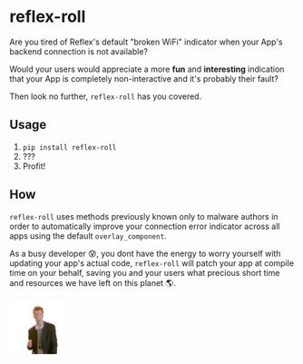 # reflex-roll

Are you tired of Reflex's default "broken WiFi" indicator when your App's
backend connection is not available?

Would your users would appreciate a more
**fun** and **interesting** indication that your App is completely
non-interactive and it's probably their fault?

Then look no further, `reflex-roll` has you covered.

## Usage

1. `pip install reflex-roll`
2. ???
3. Profit!

## How

`reflex-roll` uses methods previously known only to malware authors in order to
automatically improve your connection error indicator across all apps using the
default `overlay_component`.

As a busy developer 😰, you dont have the energy to worry yourself with updating
your app's actual code, `reflex-roll` will patch your app at compile time on
your behalf, saving you and your users what precious short time and resources we
have left on this planet 🌎.

![Roll on Rollercoaster](https://github.com/masenf/reflex-roll/blob/main/src/reflex_roll/ezgif-7-4353d96d35.gif?raw=true)